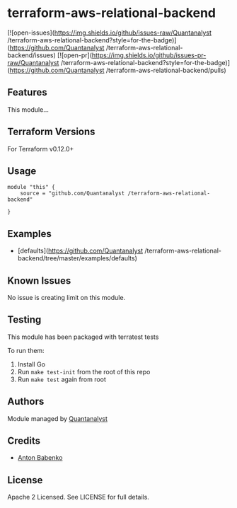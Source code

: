 # terraform-aws-relational-backend

[![open-issues](https://img.shields.io/github/issues-raw/Quantanalyst /terraform-aws-relational-backend?style=for-the-badge)](https://github.com/Quantanalyst /terraform-aws-relational-backend/issues)
[![open-pr](https://img.shields.io/github/issues-pr-raw/Quantanalyst /terraform-aws-relational-backend?style=for-the-badge)](https://github.com/Quantanalyst /terraform-aws-relational-backend/pulls)

## Features

This module...

## Terraform Versions

For Terraform v0.12.0+

## Usage

```
module "this" {
    source = "github.com/Quantanalyst /terraform-aws-relational-backend"

}
```
## Examples

- [defaults](https://github.com/Quantanalyst /terraform-aws-relational-backend/tree/master/examples/defaults)

## Known  Issues
No issue is creating limit on this module.

<!-- BEGINNING OF PRE-COMMIT-TERRAFORM DOCS HOOK -->

<!-- END OF PRE-COMMIT-TERRAFORM DOCS HOOK -->

## Testing
This module has been packaged with terratest tests

To run them:

1. Install Go
2. Run `make test-init` from the root of this repo
3. Run `make test` again from root

## Authors

Module managed by [Quantanalyst ](https://github.com/Quantanalyst )

## Credits

- [Anton Babenko](https://github.com/antonbabenko)

## License

Apache 2 Licensed. See LICENSE for full details.